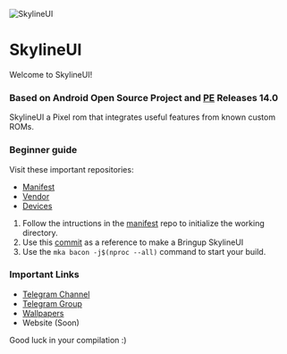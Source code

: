 ![SkylineUI](https://github.com/SkylineUI/.github/blob/master/SkylineUIBanner.png?raw=true)

SkylineUI
===========

Welcome to SkylineUI!

### Based on Android Open Source Project and [PE](https://github.com/PixelExperience) Releases 14.0

SkylineUI a Pixel rom that integrates useful features from known custom ROMs.

### Beginner guide

Visit these important repositories:

- [Manifest](https://github.com/SkylineUI/manifest)
- [Vendor](https://github.com/SkylineUI/vendor_aosp)
- [Devices](https://github.com/SkylineUI-Devices)
 
1. Follow the intructions in the [manifest](https://github.com/SkylineUI/manifest) repo to initialize the working directory.
2. Use this [commit](https://github.com/SkylineUI/device_xiaomi_alioth/commit/dbffcd9ea0a2515d3263a284726c8694414d2144) as a reference to make a Bringup SkylineUI
3. Use the ```mka bacon -j$(nproc --all)``` command to start your build.

### Important Links

- [Telegram Channel](https://t.me/SkylineUI_UPDATES)
- [Telegram Group](https://t.me/SkylineUI_ROM)
- [Wallpapers](https://t.me/skylinewall)
- Website (Soon)

Good luck in your compilation :)
